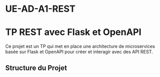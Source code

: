 # UE-AD-A1-REST

# TP REST avec Flask et OpenAPI

Ce projet est un TP qui met en place une architecture de microservices basée sur Flask et OpenAPI pour créer et interagir avec des API REST.

## Structure du Projet


